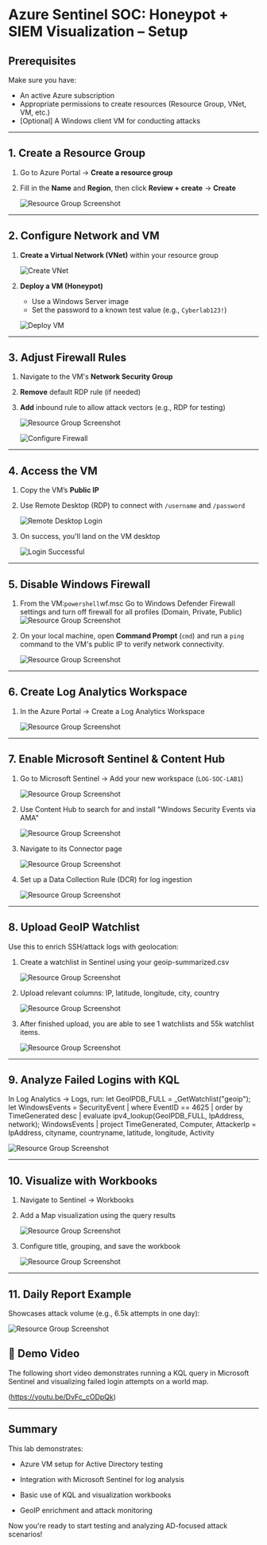 # Azure Sentinel SOC: Honeypot + SIEM Visualization – Setup

## Prerequisites
Make sure you have:
- An active Azure subscription
- Appropriate permissions to create resources (Resource Group, VNet, VM, etc.)
- [Optional] A Windows client VM for conducting attacks


---

## 1. Create a Resource Group
1. Go to Azure Portal → **Create a resource group**
2. Fill in the **Name** and **Region**, then click **Review + create** → **Create**
   
	![Resource Group Screenshot](Document_Images/image15.png)

---

## 2. Configure Network and VM
1. **Create a Virtual Network (VNet)** within your resource group 

   ![Create VNet](Document_Images/image3.png)

2. **Deploy a VM (Honeypot)**  
   - Use a Windows Server image  
   - Set the password to a known test value (e.g., `Cyberlab123!`) 
   
   ![Deploy VM](Document_Images/image13.png)

---

## 3. Adjust Firewall Rules
1. Navigate to the VM's **Network Security Group**  
2. **Remove** default RDP rule (if needed)  
3. **Add** inbound rule to allow attack vectors (e.g., RDP for testing) 

    ![Resource Group Screenshot](Document_Images/image19A.png)

    ![Configure Firewall](Document_Images/image6.png)

---

## 4. Access the VM
1. Copy the VM’s **Public IP**  
2. Use Remote Desktop (RDP) to connect with `/username` and `/password`

    ![Remote Desktop Login](Document_Images/image1.png)

3. On success, you'll land on the VM desktop

    ![Login Successful](Document_Images/image2.png)

---

## 5. Disable Windows Firewall 
1. From the VM:```powershell```wf.msc
Go to Windows Defender Firewall settings and turn off firewall for all profiles (Domain, Private, Public)
	![Resource Group Screenshot](Document_Images/image21.png)

2. On your local machine, open **Command Prompt** (`cmd`) and run a `ping` command to the VM's public IP to verify network connectivity.

     ![Resource Group Screenshot](Document_Images/image5.png)

---

## 6. Create Log Analytics Workspace
1. In the Azure Portal → Create a Log Analytics Workspace

     ![Resource Group Screenshot](Document_Images/image4.png)

---

## 7. Enable Microsoft Sentinel & Content Hub
1. Go to Microsoft Sentinel → Add your new workspace (`LOG-SOC-LAB1`)

    ![Resource Group Screenshot](Document_Images/image8.png)

2. Use Content Hub to search for and install "Windows Security Events via AMA"

    ![Resource Group Screenshot](Document_Images/image17A.png)

3. Navigate to its Connector page

    ![Resource Group Screenshot](Document_Images/image14.png)

4. Set up a Data Collection Rule (DCR) for log ingestion

    ![Resource Group Screenshot](Document_Images/image9.png)

---

## 8. Upload GeoIP Watchlist
Use this to enrich SSH/attack logs with geolocation:

1. Create a watchlist in Sentinel using your geoip-summarized.csv

	![Resource Group Screenshot](Document_Images/image16.png)

3. Upload relevant columns: IP, latitude, longitude, city, country

    ![Resource Group Screenshot](Document_Images/image12.png)
   
3. After finished upload, you are able to see 1 watchlists and 55k watchlist items.

     ![Resource Group Screenshot](Document_Images/image11.png)

---

## 9. Analyze Failed Logins with KQL
In Log Analytics → Logs, run:
let GeoIPDB_FULL = _GetWatchlist("geoip"); let WindowsEvents = SecurityEvent 
| where EventID == 4625 
| order by TimeGenerated desc 
| evaluate ipv4_lookup(GeoIPDB_FULL, IpAddress, network); WindowsEvents 
| project TimeGenerated, Computer, AttackerIp = IpAddress, cityname, countryname, latitude, longitude, Activity

   ![Resource Group Screenshot](Document_Images/image7.png)

---


## 10. Visualize with Workbooks
1. Navigate to Sentinel → Workbooks

2. Add a Map visualization using the query results

   	 ![Resource Group Screenshot](Document_Images/image10.png)

3. Configure title, grouping, and save the workbook

     ![Resource Group Screenshot](Document_Images/image18.png)

---
     
## 11. Daily Report Example
Showcases attack volume (e.g., 6.5k attempts in one day):

   ![Resource Group Screenshot](Document_Images/image20.png) 

## 🎥 Demo Video
The following short video demonstrates running a KQL query in Microsoft Sentinel and visualizing failed login attempts on a world map.

(https://youtu.be/DvFc_cODpQk)

---

## Summary
This lab demonstrates:

- Azure VM setup for Active Directory testing

- Integration with Microsoft Sentinel for log analysis

- Basic use of KQL and visualization workbooks

- GeoIP enrichment and attack monitoring

Now you're ready to start testing and analyzing AD-focused attack scenarios!
